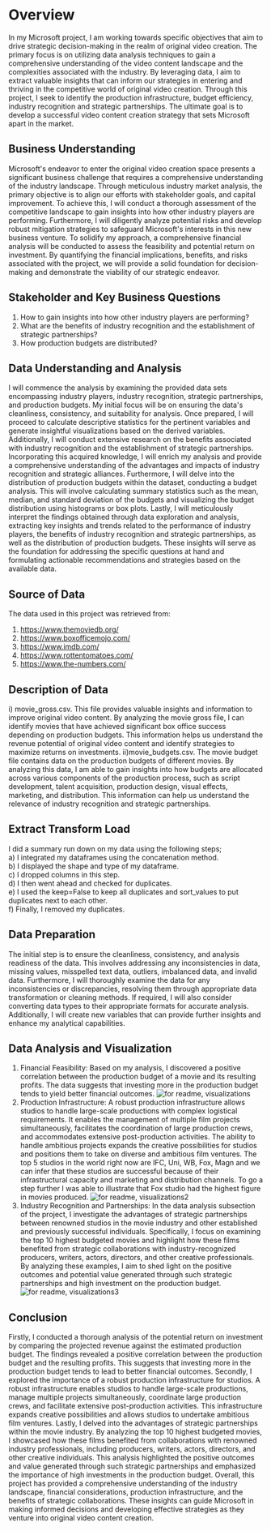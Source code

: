 # Overview 
In my Microsoft project, I am working towards specific objectives that aim to drive strategic decision-making in the realm of original video creation. The primary focus is on utilizing data analysis techniques to gain a comprehensive understanding of the video content landscape and the complexities associated with the industry. By leveraging data, I aim to extract valuable insights that can inform our strategies in entering and thriving in the competitive world of original video creation. Through this project, I seek to identify the production infrastructure, budget efficiency, industry recognition and strategic partnerships. The ultimate goal is to develop a successful video content creation strategy that sets Microsoft apart in the market.
## Business Understanding 
Microsoft's endeavor to enter the original video creation space presents a significant business challenge that requires a comprehensive understanding of the industry landscape. Through meticulous industry market analysis, the primary objective is to align our efforts with stakeholder goals, and capital improvement. To achieve this, I will conduct a thorough assessment of the competitive landscape to gain insights into how other industry players are performing. Furthermore, I will diligently analyze potential risks and develop robust mitigation strategies to safeguard Microsoft's interests in this new business venture. To solidify my approach, a comprehensive financial analysis will be conducted to assess the feasibility and potential return on investment. By quantifying the financial implications, benefits, and risks associated with the project, we will provide a solid foundation for decision-making and demonstrate the viability of our strategic endeavor.
## Stakeholder and Key Business Questions
1) How to gain insights into how other industry players are performing?
2) What are the benefits of industry recognition and the establishment of strategic partnerships?
3) How production budgets are distributed?
## Data Understanding and Analysis 
I will commence the analysis by examining the provided data sets encompassing industry players, industry recognition, strategic partnerships, and production budgets. My initial focus will be on ensuring the data's cleanliness, consistency, and suitability for analysis. Once prepared, I will proceed to calculate descriptive statistics for the pertinent variables and generate insightful visualizations based on the derived variables. Additionally, I will conduct extensive research on the benefits associated with industry recognition and the establishment of strategic partnerships. Incorporating this acquired knowledge, I will enrich my analysis and provide a comprehensive understanding of the advantages and impacts of industry recognition and strategic alliances. Furthermore, I will delve into the distribution of production budgets within the dataset, conducting a budget analysis. This will involve calculating summary statistics such as the mean, median, and standard deviation of the budgets and visualizing the budget distribution using histograms or box plots. Lastly, I will meticulously interpret the findings obtained through data exploration and analysis, extracting key insights and trends related to the performance of industry players, the benefits of industry recognition and strategic partnerships, as well as the distribution of production budgets. These insights will serve as the foundation for addressing the specific questions at hand and formulating actionable recommendations and strategies based on the available data.
## Source of Data 
The data used in this project was retrieved from:
 1) https://www.themoviedb.org/
 2) https://www.boxofficemojo.com/
 3) https://www.imdb.com/
 4) https://www.rottentomatoes.com/
 5) https://www.the-numbers.com/
 ## Description of Data
 i) movie_gross.csv. This file provides valuable insights and information to improve original video content. By analyzing the movie gross file, I can identify movies that have achieved significant box office success depending on production budgets. This information helps us understand the revenue potential of original video content and identify strategies to maximize returns on investments.
ii)movie_budgets.csv. The movie budget file contains data on the production budgets of different movies. By analyzing this data, I am able to gain insights into how budgets are allocated across various components of the production process, such as script development, talent acquisition, production design, visual effects, marketing, and distribution. This information can help us understand the relevance of industry recognition and strategic partnerships.
## Extract Transform Load 
I did a summary run down on my data using the following steps;                                                                                                     
 a) I integrated my dataframes using the concatenation method.                                                                                                     
 b) I displayed the shape and type of my dataframe.                                                                                                               
 c) I dropped columns in this step.                                                                                                                               
 d) I then went ahead and checked for duplicates.                                                                                                                 
 e) I used the keep=False to keep all duplicates and sort_values to put duplicates next to each other.                                                             
 f) Finally, I removed my duplicates.
## Data Preparation
The initial step is to ensure the cleanliness, consistency, and analysis readiness of the data. This involves addressing any inconsistencies in data, missing values, misspelled text data, outliers, imbalanced data, and invalid data. Furthermore, I will thoroughly examine the data for any inconsistencies or discrepancies, resolving them through appropriate data transformation or cleaning methods. If required, I will also consider converting data types to their appropriate formats for accurate analysis. Additionally, I will create new variables that can provide further insights and enhance my analytical capabilities.
## Data Analysis and Visualization
1) Financial Feasibility: Based on my analysis, I discovered a positive correlation between the production budget of a movie and its resulting profits. The data suggests that investing more in the production budget tends to yield better financial outcomes. 
![for readme, visualizations](https://github.com/Wendy0001/EndofP1/assets/132939772/c2580d84-bdd5-46ad-8b47-dc7e69fd46ea)
2) Production Infrastructure: A robust production infrastructure allows studios to handle large-scale productions with complex logistical requirements. It enables the management of multiple film projects simultaneously, facilitates the coordination of large production crews, and accommodates extensive post-production activities. The ability to handle ambitious projects expands the creative possibilities for studios and positions them to take on diverse and ambitious film ventures. The top 5 studios in the world right now are IFC, Uni, WB, Fox, Magn and we can infer that these studios are successful because of their infrastructural capacity and marketing and distribution channels. To go a step further I was able to illustrate that Fox studio had the highest figure in movies produced.
![for readme, visualizations2](https://github.com/Wendy0001/EndofP1/assets/132939772/7842589c-a103-4a27-b088-1c14609fdbd6)
3) Industry Recognition and Partnerships: In the data analysis subsection of the project, I investigate the advantages of strategic partnerships between renowned studios in the movie industry and other established and previously successful individuals. Specifically, I focus on examining the top 10 highest budgeted movies and highlight how these films benefited from strategic collaborations with industry-recognized producers, writers, actors, directors, and other creative professionals. By analyzing these examples, I aim to shed light on the positive outcomes and potential value generated through such strategic partnerships and high investment on the production budget.
![for readme, visualizations3](https://github.com/Wendy0001/EndofP1/assets/132939772/8458fb42-e922-4e84-9634-13bf6884f1b4)
## Conclusion
Firstly, I conducted a thorough analysis of the potential return on investment by comparing the projected revenue against the estimated production budget. The findings revealed a positive correlation between the production budget and the resulting profits. This suggests that investing more in the production budget tends to lead to better financial outcomes.
Secondly, I explored the importance of a robust production infrastructure for studios. A robust infrastructure enables studios to handle large-scale productions, manage multiple projects simultaneously, coordinate large production crews, and facilitate extensive post-production activities. This infrastructure expands creative possibilities and allows studios to undertake ambitious film ventures.
Lastly, I delved into the advantages of strategic partnerships within the movie industry. By analyzing the top 10 highest budgeted movies, I showcased how these films benefited from collaborations with renowned industry professionals, including producers, writers, actors, directors, and other creative individuals. This analysis highlighted the positive outcomes and value generated through such strategic partnerships and emphasized the importance of high investments in the production budget.
Overall, this project has provided a comprehensive understanding of the industry landscape, financial considerations, production infrastructure, and the benefits of strategic collaborations. These insights can guide Microsoft in making informed decisions and developing effective strategies as they venture into original video content creation.
